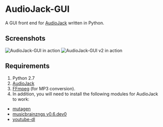 # AudioJack-GUI
A GUI front end for [AudioJack](https://github.com/Blue9/AudioJack) written in Python.

## Screenshots
![AudioJack-GUI in action](https://raw.githubusercontent.com/Blue9/AudioJack-GUI/master/screenshots/Screenshot.png)
![AudioJack-GUI v2 in action](https://raw.githubusercontent.com/Blue9/AudioJack-GUI/master/screenshots/Screenshot_v2.png)

## Requirements
1. Python 2.7
2. [AudioJack](https://github.com/Blue9/AudioJack)
2. [FFmpeg](https://www.ffmpeg.org/) (for MP3 conversion).  
3. In addition, you will need to install the following modules for AudioJack to work:
 - [mutagen](https://bitbucket.org/lazka/mutagen)
 - [musicbrainzngs v0.6.dev0](https://github.com/alastair/python-musicbrainzngs)
 - [youtube-dl](https://github.com/rg3/youtube-dl)
